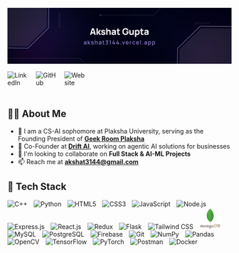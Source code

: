 ![alt text](https://github.com/Akshat3144/Akshat3144/blob/main/Profile_Banner.png?raw=true)

<span style="display: inline-block; margin-right: 10px;">
  <a href="https://www.linkedin.com/in/akshat3144/">
    <img align="left" alt="LinkedIn" width="50px" src="https://img.icons8.com/?size=100&id=13930&format=png&color=000000" />
  </a>
</span>
<span style="display: inline-block; margin-right: 10px;">
  <a href="https://github.com/Akshat3144?tab=repositories">
    <img align="left" alt="GitHub" width="50px" src="https://img.icons8.com/?size=100&id=95QOx2u4xvlo&format=png&color=000000" />
  </a>
</span>
<span style="display: inline-block; margin-right: 10px;">
  <a href="https://akshat3144.vercel.app/">
    <img align="left" alt="Website" width="50px" src="https://img.icons8.com/?size=100&id=c84A8yTomT5p&format=png&color=000000" />
  </a>
</span>

<br/>
<br/>

## 🙋‍♂️ About Me

- 🔭 I am a CS-AI sophomore at Plaksha University, serving as the Founding President of <a href="https://geekroom-plaksha.tech/">**Geek Room Plaksha**</a>
- 🚀 Co-Founder at <a href="https://drift-ai.tech/">**Drift AI**</a>, working on agentic AI solutions for businesses
- 👯 I'm looking to collaborate on **Full Stack & AI-ML Projects**
- 📫 Reach me at **akshat3144@gmail.com**

## 🚀 Tech Stack

<p align="left">
  <span style="display: inline-block; margin-right: 10px;">
    <img src="https://img.icons8.com/color/48/000000/c-plus-plus-logo.png" width="48" height="48" alt="C++" />
  </span>
  <span style="display: inline-block; margin-right: 10px;">
    <img src="https://img.icons8.com/color/48/000000/python.png" alt="Python" width="48" height="48" />
  </span>
  <span style="display: inline-block; margin-right: 10px;">
    <img src="https://img.icons8.com/color/48/000000/html-5.png" alt="HTML5" width="48" height="48" />
  </span>
  <span style="display: inline-block; margin-right: 10px;">
    <img src="https://img.icons8.com/color/48/000000/css3.png" alt="CSS3" width="48" height="48" />
  </span>
  <span style="display: inline-block; margin-right: 10px;">
    <img src="https://img.icons8.com/color/48/000000/javascript.png" alt="JavaScript" width="48" height="48" />
  </span>
  <span style="display: inline-block; margin-right: 10px;">
    <img src="https://img.icons8.com/color/48/000000/nodejs.png" alt="Node.js" width="48" height="48" />
  </span>
  <span style="display: inline-block; margin-right: 10px;">
    <img src="https://img.icons8.com/?size=100&id=WNoJgbzDr3i2&format=png&color=000000" width="48" height="48" alt="Express.js" />
  </span>
  <span style="display: inline-block; margin-right: 10px;">
    <img src="https://img.icons8.com/color/48/000000/react-native.png" width="48" height="48" alt="React.js" />
  </span>
  <span style="display: inline-block; margin-right: 10px;">
    <img src="https://img.icons8.com/?size=48&id=jD-fJzVguBmw&format=png&color=000000" width="48" height="48" alt="Redux" />
  </span>
  <span style="display: inline-block; margin-right: 10px;">
    <img src="https://img.icons8.com/?size=100&id=5mbMwDZ796xj&format=png&color=000000" width="48" height="48" alt="Flask" />
  </span>
  <span style="display: inline-block; margin-right: 10px;">
    <img src="https://img.icons8.com/?size=100&id=4PiNHtUJVbLs&format=png&color=000000" width="48" height="48" alt="Tailwind CSS" />
  </span>
  <span style="display: inline-block; margin-right: 10px;">
    <img src="https://raw.githubusercontent.com/devicons/devicon/master/icons/mongodb/mongodb-original-wordmark.svg" alt="MongoDB" width="48" height="48" />
  </span>
  <span style="display: inline-block; margin-right: 10px;">
    <img src="https://img.icons8.com/fluent/50/000000/mysql-logo.png" width="48" height="48" alt="MySQL" />
  </span>
  <span style="display: inline-block; margin-right: 10px;">
    <img src="https://img.icons8.com/?size=100&id=38561&format=png&color=000000" width="48" height="48" alt="PostgreSQL" />
  </span>
  <span style="display: inline-block; margin-right: 10px;">
    <img src="https://img.icons8.com/?size=100&id=62452&format=png&color=000000" width="48" height="48" alt="Firebase" />
  </span>
  <span style="display: inline-block; margin-right: 10px;">
    <img src="https://img.icons8.com/color/48/000000/git.png" width="48" height="48" alt="Git" />
  </span>
  <span style="display: inline-block; margin-right: 10px;">
    <img src="https://img.icons8.com/?size=100&id=aR9CXyMagKIS&format=png&color=000000" width="48" height="48" alt="NumPy" />
  </span>
  <span style="display: inline-block; margin-right: 10px;">
    <img src="https://img.icons8.com/?size=100&id=xSkewUSqtErH&format=png&color=000000" width="48" height="48" alt="Pandas" />
  </span>
  <span style="display: inline-block; margin-right: 10px;">
    <img src="https://img.icons8.com/?size=100&id=bpip0gGiBLT1&format=png&color=000000" width="48" height="48" alt="OpenCV" />
  </span>
  <span style="display: inline-block; margin-right: 10px;">
    <img src="https://img.icons8.com/?size=100&id=n3QRpDA7KZ7P&format=png&color=000000" width="48" height="48" alt="TensorFlow" />
  </span>
  <span style="display: inline-block; margin-right: 10px;">
    <img src="https://img.icons8.com/?size=100&id=jH4BpkMnRrU5&format=png&color=000000" width="48" height="48" alt="PyTorch" />
  </span>
  <span style="display: inline-block; margin-right: 10px;">
    <img src="https://img.icons8.com/?size=100&id=EPbEfEa7o8CB&format=png&color=000000" width="48" height="48" alt="Postman" />
  </span>
  <span style="display: inline-block; margin-right: 10px;">
    <img src="https://img.icons8.com/?size=100&id=cdYUlRaag9G9&format=png&color=000000" width="48" height="48" alt="Docker" />
  </span>
</p>
